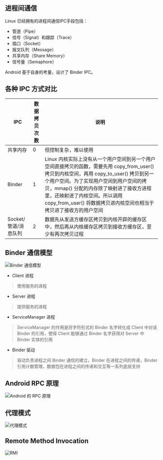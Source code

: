 ## 进程间通信

Linux 已经拥有的进程间通信IPC手段包括：
- 管道（Pipe）
- 信号（Signal）和跟踪（Trace）
- 插口（Socket）
- 报文队列（Message）
- 共享内存（Share Memory）
- 信号量（Semaphore）

Android 基于自身的考量，设计了 Binder IPC。

## 各种 IPC 方式对比

| IPC                  | 数据拷贝次数 | 说明
|----------------------|--------------|-----
| 共享内存             | 0            | 但控制复杂，难以使用
| Binder               | 1            |Linux 内核实际上没有从一个用户空间到另一个用户空间直接拷贝的函数，需要先用 copy_from_user() 拷贝到内核空间，再用 copy_to_user() 拷贝到另一个用户空间。为了实现用户空间到用户空间的拷贝，mmap() 分配的内存除了映射进了接收方进程里，还映射进了内核空间。所以调用 copy_from_user() 将数据拷贝进内核空间也相当于拷贝进了接收方的用户空间
| Socket/管道/消息队列 | 2            |  数据先从发送方缓存区拷贝到内核开辟的缓存区中，然后再从内核缓存区拷贝到接收方缓存区，至少有两次拷贝过程

## Binder 通信模型

![Binder 通信模型](http://ooun8fyfu.bkt.clouddn.com/2017/04/24/binder.jpg)

- Client 进程

> 使用服务的进程

- Server 进程

> 提供服务的进程

- ServiceManager 进程

> ServiceManager 的作用是将字符形式的 Binder 名字转化成 Client 中对该 Binder 的引用，使得 Client 能够通过 Binder 名字获得对 Server 中 Binder 实体的引用

- Binder 驱动

> 驱动负责进程之间 Binder 通信的建立，Binder 在进程之间的传递，Binder 引用计数管理，数据包在进程之间的传递和交互等一系列底层支持

## Android RPC 原理

![Android 的 RPC 原理](http://ooun8fyfu.bkt.clouddn.com/17-5-1/45313883-file_1493606998383_17cdd.png)

## 代理模式

![代理模式](http://ooun8fyfu.bkt.clouddn.com/17-5-1/69396724-file_1493606998686_174ca.png)

## Remote Method Invocation

![RMI](http://ooun8fyfu.bkt.clouddn.com/17-5-1/86191436-file_1493606998549_c808.png)